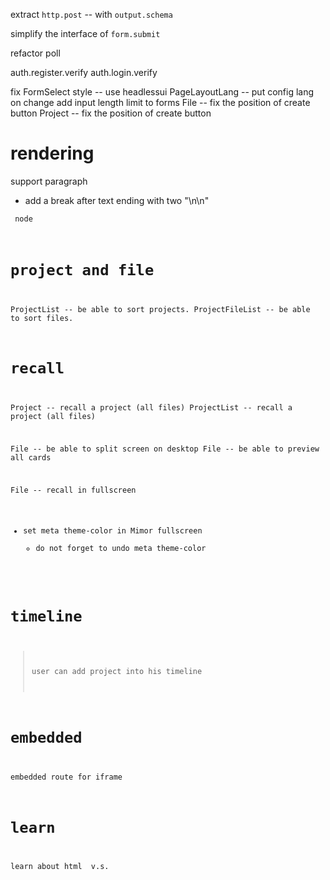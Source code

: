 extract `http.post` -- with `output.schema`

simplify the interface of `form.submit`

refactor poll

auth.register.verify
auth.login.verify

fix FormSelect style -- use headlessui
PageLayoutLang -- put config lang on change
add input length limit to forms
File -- fix the position of create button
Project -- fix the position of create button

# rendering

support paragraph

- add a break after text ending with two "\n\n"

<code> node

# project and file

ProjectList -- be able to sort projects.
ProjectFileList -- be able to sort files.

# recall

Project -- recall a project (all files)
ProjectList -- recall a project (all files)

File -- be able to split screen on desktop
File -- be able to preview all cards

File -- recall in fullscreen

- set meta theme-color in Mimor fullscreen
  - do not forget to undo meta theme-color

# timeline

> user can add project into his timeline

# embedded

embedded route for iframe

# learn

learn about html <span> v.s. <div>
